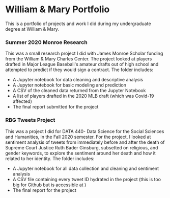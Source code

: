 # William & Mary Portfolio
This is a portfolio of projects and work I did during my undergraduate degree at William &amp; Mary.

### Summer 2020 Monroe Research  
This was a small research project I did with James Monroe Scholar funding from the William & Mary Charles Center. The project looked at players drafted in Major League Baseball's amateur drafts out of high school and attempted to predict if they would sign a contract. The folder includes:
- A Jupyter notebook for data cleaning and descriptive analysis  
- A Jupyter notebook for basic modeling and prediction  
- A CSV of the cleaned data returned from the Jupyter Notebook
- A list of players drafted in the 2020 MLB draft (which was Covid-19 affected)
- The final report submitted for the project  

### RBG Tweets Project
This was a project I did for DATA 440- Data Science for the Social Sciences and Humanities, in the Fall 2020 semester. For the project, I looked at sentiment analysis of tweets from immediately before and after the death of Supreme Court Justice Ruth Bader Ginsburg, subsetted on religious, and gender keywords, to explore the sentiment around her death and how it related to her identity. The folder includes:
- A Jupyter notebook for all  data collection and cleaning and sentiment analysis
- A CSV file containing every tweet ID hydrated in the project (this is too big for Github but is accessible at )
- The final report for the project
